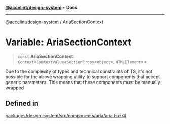 [**@accelint/design-system**](../README.md) • **Docs**

***

[@accelint/design-system](../README.md) / AriaSectionContext

# Variable: AriaSectionContext

> `const` **AriaSectionContext**: `Context`\<`ContextValue`\<`SectionProps`\<`object`\>, `HTMLElement`\>\>

Due to the complexity of types and technical constraints of TS, it's not
possible for the above wrapping utility to support components that accept
generic parameters. This means that these components must be manually wrapped

## Defined in

[packages/design-system/src/components/aria/aria.tsx:74](https://github.com/gohypergiant/standard-toolkit/blob/258694cea8ed8bbd956b3cf5da47c2c9debcf127/packages/design-system/src/components/aria/aria.tsx#L74)
